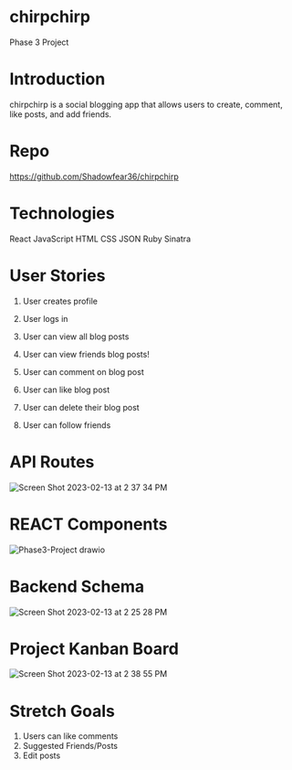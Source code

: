 # chirpchirp

Phase 3 Project

# Introduction
chirpchirp is a social blogging app that allows users to create, comment, like posts, and add friends. 

# Repo
https://github.com/Shadowfear36/chirpchirp

# Technologies
React
JavaScript
HTML
CSS
JSON
Ruby
Sinatra

# User Stories
1. User creates profile
2. User logs in
3. User can view all blog posts
4. User can view friends blog posts!

5. User can comment on blog post
6. User can like blog post
7. User can delete their blog post
8. User can follow friends


# API Routes 
![Screen Shot 2023-02-13 at 2 37 34 PM](https://user-images.githubusercontent.com/118000976/218557254-1e3376df-1fff-40d7-b869-6f9b33f0b618.png)



# REACT Components

![Phase3-Project drawio](https://user-images.githubusercontent.com/27868329/218556581-37b270b1-1a69-44f2-82c6-e75c67d67d96.png)


# Backend Schema

![Screen Shot 2023-02-13 at 2 25 28 PM](https://user-images.githubusercontent.com/118000976/218556290-5cd79363-1aba-475a-bdf5-0d0305f98783.png)

# Project Kanban Board
![Screen Shot 2023-02-13 at 2 38 55 PM](https://user-images.githubusercontent.com/118000976/218557641-8ac9e611-79fc-4816-aa7d-e1c33803329f.png)

# Stretch Goals
1. Users can like comments
2. Suggested Friends/Posts
3. Edit posts


